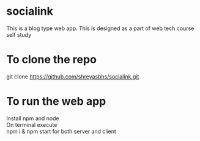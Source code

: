 # socialink
This is a blog type web app. This is designed as a part of web tech course self study 
# To clone the repo
git clone https://github.com/shreyasbhs/socialink.git

# To run the web app
Install npm and node </br>
On terminal execute </br>
npm i & npm start for both server and client



